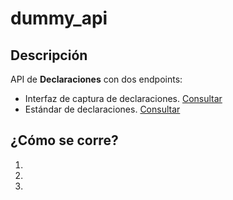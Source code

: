 # dummy_api

## Descripción
API de **Declaraciones** con dos endpoints:
- Interfaz de captura de declaraciones. [Consultar](https://github.com/PDNMX/declaraciones)
- Estándar de declaraciones. [Consultar](https://github.com/PDNMX/api_docs/tree/master/S1)

## ¿Cómo se corre?
1. 
2.
3.
